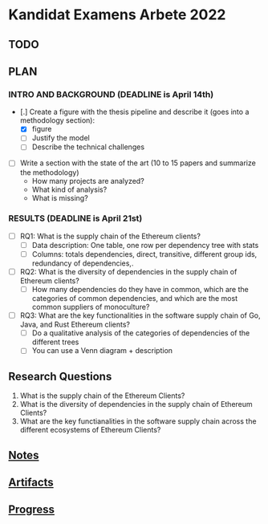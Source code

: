 # Kandidat Examens Arbete 2022

## TODO

## PLAN
### INTRO AND BACKGROUND (DEADLINE is April 14th)
- [.] Create a figure with the thesis pipeline and describe it (goes into a methodology section):
    - [X] figure
    - [ ] Justify the model
    - [ ] Describe the technical challenges
- [ ] Write a section with the state of the art (10 to 15 papers and summarize the methodology)
    - How many projects are analyzed?
    - What kind of analysis?
    - What is missing?

### RESULTS (DEADLINE is April 21st)
- [ ] RQ1: What is the supply chain of the Ethereum clients?
    - [ ]  Data description: One table, one row per dependency tree with stats
    - [ ] Columns: totals dependencies, direct, transitive, different group ids, redundancy of dependencies,.
- [ ] RQ2: What is the diversity of dependencies in the supply chain of Ethereum clients?
    - [ ] How many dependencies do they have in common, which are the categories of common dependencies, and which are the most common suppliers of monoculture?
- [ ] RQ3: What are the key functionalities in the software supply chain of Go, Java, and Rust Ethereum clients?
    - [ ] Do a qualitative analysis of the categories of dependencies of the different trees
    - [ ] You can use a Venn diagram + description

## Research Questions
1. What is the supply chain of the Ethereum Clients?
2. What is the diversity of dependencies in the supply chain of Ethereum Clients?
3. What are the key functianalities in the software supply chain across the different ecosystems of Ethereum Clients?

## [Notes](notes/index)
## [Artifacts](artifacts/index)
## [Progress](progress/index)


